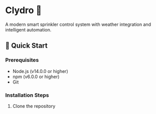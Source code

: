 # Clydro 🌊

A modern smart sprinkler control system with weather integration and intelligent automation.

## 🚀 Quick Start

### Prerequisites
- Node.js (v14.0.0 or higher)
- npm (v6.0.0 or higher)
- Git

### Installation Steps

1. Clone the repository
